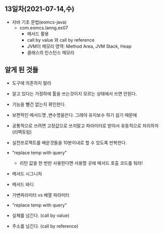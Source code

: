 ## 13일차(2021-07-14,수)

- 자바 기초 문법(eomcs-java)
  - com.eomcs.lanng.ex07
    - 메서드 활용
    - call by value 와 call by reference
    - JVM이 메모리 영역: Method Area, JVM Stack, Heap
    - 클래스의 인스턴스 메모리

## 알게 된 것들

- 도구에 의존하지 말라
- 알고 있다는 가정하에 툴을 쓰는것이지 모르는 상태에서 쓰면 안된다.
- 기능을 뺄건 없는지 확인한다.
- 보편적인 메서드명 ,변수명을쓴다. 그래야 유지보수 하기 쉽기 때문에
- 공통적으로 쓰려면 고정값으로 쓰지말고 파라미터로 받아서 유동적으로 처리하자(리팩토링)
- 실전프로젝트를 배운것들을 10분이내로 할 수 있도록 반복한다.

- "replace temp with query"

  - 리턴 값을 한 번만 사용한다면
    사용할 곳에 메서드 호출 코드를 둬라!

- 메서드 시그니처
- 메서드 바디

- 가변파라미터 vs 배열 파라미터

- "replace temp with query"

- 실체를 넘긴다. (call by value)
- 주소를 넘긴다. (call by reference)
